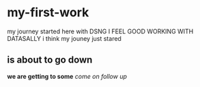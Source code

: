 # my-first-work
my journey started here with DSNG
I FEEL GOOD WORKING WITH DATASALLY 
i think my jouney just stared

## is about to go down
**we are getting to some**
*come on follow up*
